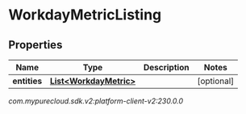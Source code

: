 # WorkdayMetricListing


## Properties

| Name | Type | Description | Notes |
| ------------ | ------------- | ------------- | ------------- |
| **entities** | [**List&lt;WorkdayMetric&gt;**](WorkdayMetric) |  |  [optional] |




_com.mypurecloud.sdk.v2:platform-client-v2:230.0.0_

